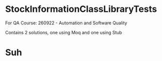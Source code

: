 # StockInformationClassLibraryTests

For QA Course: 260922 - Automation and Software Quality

Contains 2 solutions, one using Moq and one using Stub

# Suh
